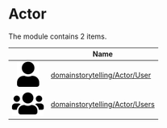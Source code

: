 # Actor

The module contains 2 items.



| |Name|
|:---:|---|
| ![illustration of domainstorytelling/Actor/User](../../domainstorytelling/Actor/User.png) | [domainstorytelling/Actor/User](../../domainstorytelling/Actor/User.md) |
| ![illustration of domainstorytelling/Actor/Users](../../domainstorytelling/Actor/Users.png) | [domainstorytelling/Actor/Users](../../domainstorytelling/Actor/Users.md) |



